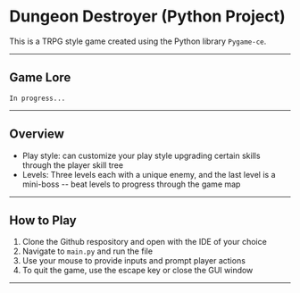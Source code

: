 # Dungeon Destroyer (Python Project)

This is a TRPG style game created using the Python library `Pygame-ce`. 

---

## Game Lore

```plaintext
In progress...
```

---

## Overview
- Play style: can customize your play style upgrading certain skills through the player skill tree
- Levels: Three levels each with a unique enemy, and the last level is a mini-boss -- beat levels to progress through the game map

---

## How to Play 

1. Clone the Github respository and open with the IDE of your choice
2. Navigate to `main.py` and run the file
3. Use your mouse to provide inputs and prompt player actions
4. To quit the game, use the escape key or close the GUI window

---


